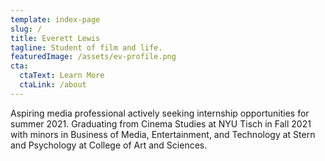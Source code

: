 ```yaml
---
template: index-page
slug: /
title: Everett Lewis
tagline: Student of film and life.
featuredImage: /assets/ev-profile.png
cta:
  ctaText: Learn More
  ctaLink: /about
---
```

Aspiring media professional actively seeking internship opportunities for summer 2021. Graduating from Cinema Studies at NYU Tisch in Fall 2021 with minors in Business of Media, Entertainment, and Technology at Stern and Psychology at College of Art and Sciences.